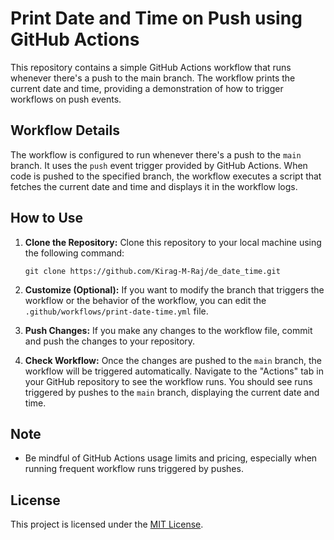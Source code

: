 # Print Date and Time on Push using GitHub Actions

This repository contains a simple GitHub Actions workflow that runs whenever there's a push to the main branch. The workflow prints the current date and time, providing a demonstration of how to trigger workflows on push events.

## Workflow  Details

The workflow is configured to run whenever there's a push to the `main` branch. It uses the `push` event trigger provided by GitHub Actions. When code is pushed to the specified branch, the workflow executes a script that fetches the current date and time and displays it in the workflow logs.

## How to Use

1. **Clone the Repository:** Clone this repository to your local machine using the following command:
   ```
   git clone https://github.com/Kirag-M-Raj/de_date_time.git
   ```

3. **Customize (Optional):** If you want to modify the branch that triggers the workflow or the behavior of the workflow, you can edit the `.github/workflows/print-date-time.yml` file.

4. **Push Changes:** If you make any changes to the workflow file, commit and push the changes to your repository.

5. **Check Workflow:** Once the changes are pushed to the `main` branch, the workflow will be triggered automatically. Navigate to the "Actions" tab in your GitHub repository to see the workflow runs. You should see runs triggered by pushes to the `main` branch, displaying the current date and time.

## Note

- Be mindful of GitHub Actions usage limits and pricing, especially when running frequent workflow runs triggered by pushes.

## License

This project is licensed under the [MIT License](LICENSE).

